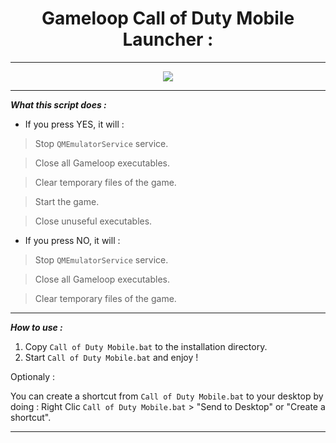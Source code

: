 <div align="center">

# Gameloop Call of Duty Mobile Launcher :

<hr>

<img src="https://i.imgur.com/GFAemsk.png">

<hr></div align="center">

***What this script does :***

- If you press YES, it will :

> Stop `QMEmulatorService` service.

> Close all Gameloop executables.

> Clear temporary files of the game.

> Start the game.

> Close unuseful executables.

- If you press NO, it will :

> Stop `QMEmulatorService` service.

> Close all Gameloop executables.

> Clear temporary files of the game.

<hr>

***How to use :***

1) Copy `Call of Duty Mobile.bat` to the installation directory.
2) Start `Call of Duty Mobile.bat` and enjoy !

Optionaly :

You can create a shortcut from `Call of Duty Mobile.bat` to your desktop by doing :
Right Clic `Call of Duty Mobile.bat` > "Send to Desktop" or "Create a shortcut".

<hr>